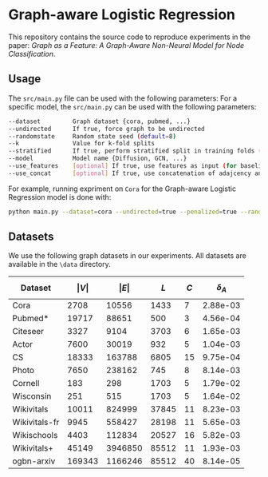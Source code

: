 # Graph-aware Logistic Regression

This repository contains the source code to reproduce experiments in the paper: *Graph as a Feature: A Graph-Aware Non-Neural Model for Node Classification*.

## Usage

The `src/main.py` file can be used with the following parameters:
For a specific model, the `src/main.py` can be used with the following parameters:
```bash
--dataset         Graph dataset {cora, pubmed, ...}
--undirected      If true, force graph to be undirected 
--randomstate     Random state seed (default=8)
--k               Value for k-fold splits
--stratified      If true, perform stratified split in training folds (default=true)
--model           Model name {Diffusion, GCN, ...}
--use_features    [optional] If true, use features as input (for baseline models)
--use_concat      [optional] If true, use concatenation of adajcency and feature matrices as input (for baseline models)
```

For example, running expriment on `Cora` for the Graph-aware Logistic Regression model is done with:
```bash
python main.py --dataset=cora --undirected=true --penalized=true --randomstate=8 --k=8 --stratified=true --model=Logistic_regression --use_concat=true
```

## Datasets 

We use the following graph datasets in our experiments. All datasets are available in the `\data` directory.

|Dataset| $$\|V\|$$ | $\|E\|$ | $L$ | $C$ | $\delta_A$ |
|-------|-----------|---------|-----|-----|------------|
| Cora | 2708 | 10556 | 1433 | 7 | 2.88e-03 |
| Pubmed* | 19717 | 88651 | 500 | 3 | 4.56e-04 |
| Citeseer | 3327 | 9104 | 3703 | 6 | 1.65e-03 |
| Actor | 7600 | 30019 | 932 | 5 | 1.04e-03 |
| CS | 18333 | 163788 | 6805 | 15 | 9.75e-04 |
| Photo | 7650 | 238162 | 745 | 8 | 8.14e-03 |
| Cornell | 183 | 298 | 1703 | 5 | 1.79e-02 |
| Wisconsin | 251 | 515 | 1703 | 5 | 1.64e-02 |
| Wikivitals | 10011 | 824999 | 37845 | 11 | 8.23e-03 |
| Wikivitals-fr | 9945 | 558427 | 28198 | 11 | 5.65e-03 |
| Wikischools | 4403 | 112834 | 20527 | 16 | 5.82e-03 |
| Wikivitals+ | 45149 | 3946850| 85512 | 11 | 1.93e-03 |
| ogbn-arxiv | 169343 | 1166246| 85512 | 40 | 8.14e-05 |